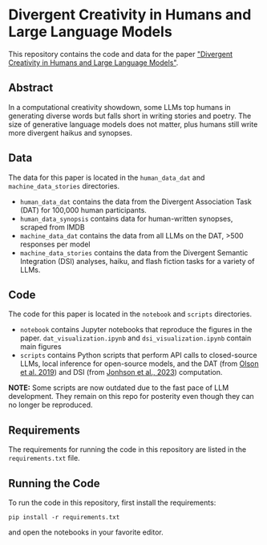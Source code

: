 # Divergent Creativity in Humans and Large Language Models

This repository contains the code and data for the paper ["Divergent Creativity in Humans and Large Language Models"](https://arxiv.org/abs/2405.13012).

## Abstract

In a computational creativity showdown, some LLMs top humans in generating diverse words but falls short in writing stories and poetry. The size of generative language models does not matter, plus humans still write more divergent haikus and synopses.

## Data

The data for this paper is located in the `human_data_dat` and `machine_data_stories` directories.

*   `human_data_dat` contains the data from the Divergent Association Task (DAT) for 100,000 human participants.
*   `human_data_synopsis` contains data for human-written synopses, scraped from IMDB
*   `machine_data_dat` contains the data from all LLMs on the DAT, >500 responses per model 
*   `machine_data_stories` contains the data from the Divergent Semantic Integration (DSI) analyses, haiku, and flash fiction tasks for a variety of LLMs.

## Code

The code for this paper is located in the `notebook` and `scripts` directories.

*   `notebook` contains Jupyter notebooks that reproduce the figures in the paper. ``dat_visualization.ipynb`` and ``dsi_visualization.ipynb`` contain main figures
*   `scripts` contains Python scripts that perform API calls to closed-source LLMs, local inference for open-source models, and the DAT (from [Olson et al. 2019](https://www.pnas.org/doi/pdf/10.1073/pnas.2022340118)) and DSI (from [Jonhson et al., 2023](https://link.springer.com/article/10.3758/s13428-022-01986-2)) computation.

**NOTE:** Some scripts are now outdated due to the fast pace of LLM development. They remain on this repo for posterity even though they can no longer be reproduced. 


## Requirements

The requirements for running the code in this repository are listed in the `requirements.txt` file.

## Running the Code

To run the code in this repository, first install the requirements:

```pip install -r requirements.txt```

and open the notebooks in your favorite editor.


